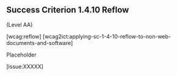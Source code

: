 ## Success Criterion 1.4.10 Reflow

(Level AA)

[wcag:reflow]
[wcag2ict:applying-sc-1-4-10-reflow-to-non-web-documents-and-software]

Placeholder

[issue:XXXXX]
